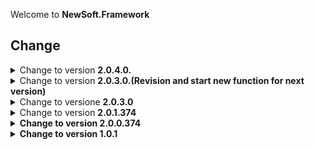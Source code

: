Welcome to <b>NewSoft.Framework</b>

## Change
<details><summary>Change to version <b>2.0.4.0.</b></summary>
  <br>
Add Sector Link to <b>PrivateDiagnostic</b> for other module
Made some parameters of these modules optional<br>
  *Functional<br>
  *Diagnostic<br>
  *SysInfo<br>
  *Math<br>
  And more module
</details>

<details><summary>Change to version <b>2.0.3.0.(Revision and start new function for next version)</b></summary>
  <br>

Add Function to SysInfo: GetBatteryInfo<br>
Add Two Module: Interop and FunMath
</details>

<details><summary>Change to versione <b>2.0.3.0</b></summary>
  <br>
Add <b>Module Functions</b><br>
<b>Fixed</b> a part of the tips view for the <b>Dev IDE component</b> while coding<br>
</details>

<details><summary>Change to version <b>2.0.1.374</b></summary>
  <br>

Add <b>Diagnostic Module</b><br>
Add <b>PrivateDiagnostic Module<b> for counter use Lib<br>
</details>

<details><summary>Change to version <b>2.0.0.374</b></summary>
  <br>

Add <b>Module Registry.</b><br>
** this module helps the manipulation of the system registry
</details>

<details><summary>Change to version <b>1.0.1</b></summary>
  <br>
Change to version <b>1.0.1</b><br>

Add <b>MicaEffect Module</b><br>
Add <b>SysInfo Module</b><br>
Add <b>Update Module</b><br>
Add <b>Network Module</b><br>
</details>
